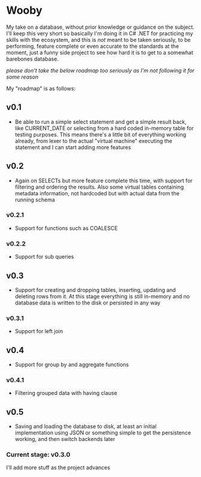 # Wooby

My take on a database, without prior knowledge or guidance on the subject.
I'll keep this very short so basically I'm doing it in C# .NET for practicing my skills
with the ecosystem, and this is *not* meant to be taken seriously, to be performing,
feature complete or even accurate to the standards at the moment, just a funny side
project to see how hard it is to get to a somewhat barebones database.

_please don't take the below roadmap too seriously as I'm not following it for some reason_

My "roadmap" is as follows:

## v0.1
* Be able to run a simple select statement and get a simple result back, like CURRENT_DATE or selecting from a hard coded in-memory table for testing purposes. This means there's a little bit of everything working already, from lexer to the actual "virtual machine" executing the statement and I can start adding more features

## v0.2
* Again on SELECTs but more feature complete this time, with support for filtering and ordering the results. Also some virtual tables containing metadata information, not hardcoded but with actual data from the running schema

### v0.2.1
* Support for functions such as COALESCE

### v0.2.2
* Support for sub queries

## v0.3
* Support for creating and dropping tables, inserting, updating and deleting rows from it. At this stage everything is still in-memory and no database data is written to the disk or persisted in any way

### v0.3.1
* Support for left join

## v0.4
* Support for group by and aggregate functions

### v0.4.1
* Filtering grouped data with having clause

## v0.5
* Saving and loading the database to disk, at least an initial implementation using JSON or something simple to get the persistence working, and then switch backends later

### Current stage: v0.3.0

I'll add more stuff as the project advances